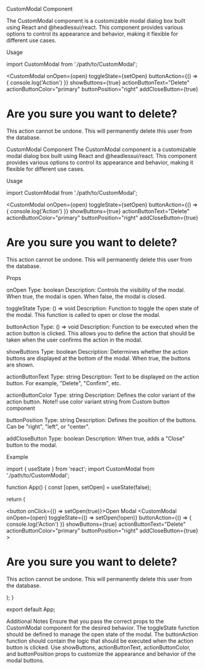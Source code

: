 CustomModal Component

The CustomModal component is a customizable modal dialog box built using React and @headlessui/react. This component provides various options to control its appearance and behavior, making it flexible for different use cases.


Usage

import CustomModal from './path/to/CustomModal';

<CustomModal
  onOpen={open}
  toggleState={setOpen}
  buttonAction={() => { console.log('Action') }}
  showButtons={true}
  actionButtonText="Delete"
  actionButtonColor="primary"
  buttonPosition="right"
  addCloseButton={true}
>
  <div className="flex flex-col w-[400px]">
    <h1 className="font-bold">Are you sure you want to delete?</h1>
    <p>This action cannot be undone. This will permanently delete this user from the database.</p>
  </div>
</CustomModal>


CustomModal Component
The CustomModal component is a customizable modal dialog box built using React and @headlessui/react. This component provides various options to control its appearance and behavior, making it flexible for different use cases.

Usage

import CustomModal from './path/to/CustomModal';

<CustomModal
  onOpen={open}
  toggleState={setOpen}
  buttonAction={() => { console.log('Action') }}
  showButtons={true}
  actionButtonText="Delete"
  actionButtonColor="primary"
  buttonPosition="right"
  addCloseButton={true}
>
  <div className="flex flex-col w-[400px]">
    <h1 className="font-bold">Are you sure you want to delete?</h1>
    <p>This action cannot be undone. This will permanently delete this user from the database.</p>
  </div>
</CustomModal>

Props


onOpen
Type: boolean
Description: Controls the visibility of the modal. When true, the modal is open. When false, the modal is closed.

toggleState
Type: () => void
Description: Function to toggle the open state of the modal. This function is called to open or close the modal.

buttonAction
Type: () => void
Description: Function to be executed when the action button is clicked. This allows you to define the action that should be taken when the user confirms the action in the modal.

showButtons
Type: boolean
Description: Determines whether the action buttons are displayed at the bottom of the modal. When true, the buttons are shown.

actionButtonText
Type: string
Description: Text to be displayed on the action button. For example, "Delete", "Confirm", etc.

actionButtonColor
Type: string
Description: Defines the color variant of the action button.
Note!! use color variant string from Custom button component

buttonPosition
Type: string
Description: Defines the position of the buttons. Can be "right", "left", or "center".

addCloseButton
Type: boolean
Description: When true, adds a "Close" button to the modal.


Example

import { useState } from 'react';
import CustomModal from './path/to/CustomModal';

function App() {
  const [open, setOpen] = useState(false);

  return (
    <div>
      <button onClick={() => setOpen(true)}>Open Modal</button>
      <CustomModal
        onOpen={open}
        toggleState={() => setOpen(!open)}
        buttonAction={() => { console.log('Action') }}
        showButtons={true}
        actionButtonText="Delete"
        actionButtonColor="primary"
        buttonPosition="right"
        addCloseButton={true}
      >
        <div className="flex flex-col w-[400px]">
          <h1 className="font-bold">Are you sure you want to delete?</h1>
          <p>This action cannot be undone. This will permanently delete this user from the database.</p>
        </div>
      </CustomModal>
    </div>
  );
}

export default App;

Additional Notes
Ensure that you pass the correct props to the CustomModal component for the desired behavior.
The toggleState function should be defined to manage the open state of the modal.
The buttonAction function should contain the logic that should be executed when the action button is clicked.
Use showButtons, actionButtonText, actionButtonColor, and buttonPosition props to customize the appearance and behavior of the modal buttons.




